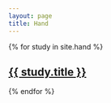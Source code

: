 ```yaml
---
layout: page
title: Hand
---
```


<article class="page">
  {% for study in site.hand %}
  <a href="{{ site.baseurl }}{{ study.url }}">
    <article class="post box">
      <h2 class="post-title">
          {{ study.title }}
      </h2>
    </article>
  </a>
  {% endfor %}
</article>

